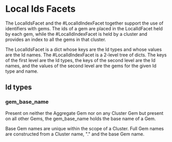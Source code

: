 # Local Ids Facets

The LocalIdsFacet and the #LocalIdIndexFacet together support
the use of identifiers with gems. The ids of a gem are placed in
the LocalIdFacet held by each gem, while the #LocalIdIndexFacet
is held by a cluster and provides an index to all the gems in
that cluster.

The LocalIdsFacet is a dict whose keys are the Id types and whose
values are the Id names. 
The #LocalIdIndexFacet is a 2-level tree of dicts. The keys of the
first level are the Id types, the keys of the second level are the
Id names, and the values of the second level are the gems for the
given Id type and name.

## Id types

### gem_base_name

Present on neither the Aggregate Gem nor on
any Cluster Gem but present on all other 
Gems, the gem_base_name holds the base
name of a Gem.

Base Gem names are unique within the scope
of a Cluster. Full Gem names are constructed
from a Cluster name, "." and the base
Gem name.
